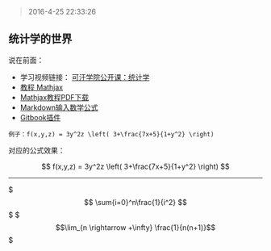 > 2016-4-25 22:33:26

## 统计学的世界

说在前面：

+ 学习视频链接： [可汗学院公开课：统计学](http://open.163.com/special/Khan/khstatistics.html)
+ [教程 Mathjax](http://docs.mathjax.org/en/latest/start.html)
+ [Mathjax教程PDF下载](https://media.readthedocs.org/pdf/mathjax/latest/mathjax.pdf)
+ [Markdown输入数学公式](http://ttang.name/2014/05/04/markdown-and-mathjax/)
+ [Gitbook插件](http://zhangjikai.com/gitbook-use/plugins.html)


`例子：f(x,y,z) = 3y^2z \left( 3+\frac{7x+5}{1+y^2} \right)`

对应的公式效果：

$$ f(x,y,z) = 3y^2z \left( 3+\frac{7x+5}{1+y^2} \right) $$

* * *


$$$ \sum{i=0}^n\frac{1}{i^2} $$$
$$$\lim_{n \rightarrow +\infty} \frac{1}{n(n+1)}$$$

